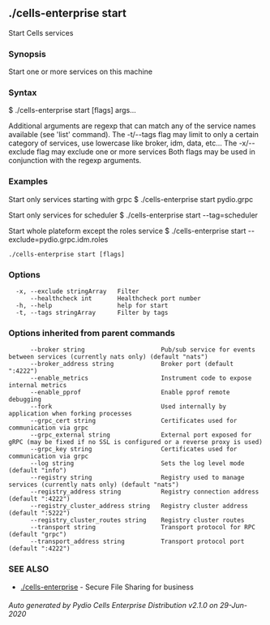 ## ./cells-enterprise start

Start Cells services

### Synopsis

Start one or more services on this machine

### Syntax

$ ./cells-enterprise start [flags] args...

Additional arguments are regexp that can match any of the service names available (see 'list' command).
The -t/--tags flag may limit to only a certain category of services, use lowercase like broker, idm, data, etc...
The -x/--exclude flag may exclude one or more services
Both flags may be used in conjunction with the regexp arguments.

### Examples

Start only services starting with grpc
$ ./cells-enterprise start pydio.grpc

Start only services for scheduler
$ ./cells-enterprise start --tag=scheduler

Start whole plateform except the roles service
$ ./cells-enterprise start --exclude=pydio.grpc.idm.roles



```
./cells-enterprise start [flags]
```

### Options

```
  -x, --exclude stringArray   Filter
      --healthcheck int       Healthcheck port number
  -h, --help                  help for start
  -t, --tags stringArray      Filter by tags
```

### Options inherited from parent commands

```
      --broker string                     Pub/sub service for events between services (currently nats only) (default "nats")
      --broker_address string             Broker port (default ":4222")
      --enable_metrics                    Instrument code to expose internal metrics
      --enable_pprof                      Enable pprof remote debugging
      --fork                              Used internally by application when forking processes
      --grpc_cert string                  Certificates used for communication via grpc
      --grpc_external string              External port exposed for gRPC (may be fixed if no SSL is configured or a reverse proxy is used)
      --grpc_key string                   Certificates used for communication via grpc
      --log string                        Sets the log level mode (default "info")
      --registry string                   Registry used to manage services (currently nats only) (default "nats")
      --registry_address string           Registry connection address (default ":4222")
      --registry_cluster_address string   Registry cluster address (default ":5222")
      --registry_cluster_routes string    Registry cluster routes
      --transport string                  Transport protocol for RPC (default "grpc")
      --transport_address string          Transport protocol port (default ":4222")
```

### SEE ALSO

* [./cells-enterprise](./cells-enterprise)	 - Secure File Sharing for business

###### Auto generated by Pydio Cells Enterprise Distribution v2.1.0 on 29-Jun-2020
